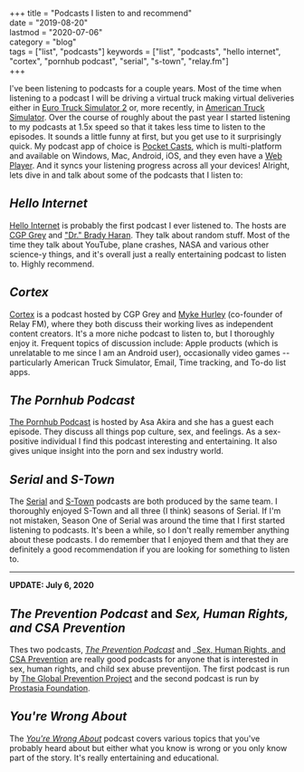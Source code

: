 +++
title = "Podcasts I listen to and recommend"  
date = "2019-08-20"  
lastmod = "2020-07-06"  
category = "blog"  
tags = ["list", "podcasts"]
keywords = ["list", "podcasts", "hello internet", "cortex", "pornhub podcast", "serial", "s-town", "relay.fm"]  
+++

I've been listening to podcasts for a couple years. Most of the time when listening to a podcast I will be driving a virtual truck making virtual deliveries either in [Euro Truck Simulator 2](https://store.steampowered.com/app/227300/Euro_Truck_Simulator_2/) or, more recently, in [American Truck Simulator](https://store.steampowered.com/app/270880/American_Truck_Simulator/). Over the course of roughly about the past year I started listening to my podcasts at 1.5x speed so that it takes less time to listen to the episodes. It sounds a little funny at first, but you get use to it surprisingly quick. My podcast app of choice is [Pocket Casts](https://www.pocketcasts.com/), which is multi-platform and available on Windows, Mac, Android, iOS, and they even have a [Web Player](https://play.pocketcasts.com/). And it syncs your listening progress across all your devices! Alright, lets dive in and talk about some of the podcasts that I listen to:  

## _Hello Internet_  
[Hello Internet](https:/hellointernet.fm) is probably the first podcast I ever listened to. The hosts are [CGP Grey](https://www.cgpgrey.com/) and ["Dr." Brady Haran](http://www.bradyharan.com/). They talk about random stuff. Most of the time they talk about YouTube, plane crashes, NASA and various other science-y things, and it's overall just a really entertaining podcast to listen to. Highly recommend.  

## _Cortex_  
[Cortex](https://relay.fm/cortex) is a podcast hosted by CGP Grey and [Myke Hurley](https://www.relay.fm/people/mykehurley) (co-founder of Relay FM), where they both discuss their working lives as independent content creators. It's a more niche podcast to listen to, but I thoroughly enjoy it. Frequent topics of discussion include: Apple products (which is unrelatable to me since I am an Android user), occasionally video games -- particularly American Truck Simulator, Email, Time tracking, and To-do list apps.  

## _The Pornhub Podcast_  
[The Pornhub Podcast](https://www.stitcher.com/podcast/asa-akira/the-pornhub-podcast-with-asa-akira) is hosted by Asa Akira and she has a guest each episode. They discuss all things pop culture, sex, and feelings. As a sex-positive individual I find this podcast interesting and entertaining. It also gives unique insight into the porn and sex industry world.  

## _Serial_ and _S-Town_  
The [Serial](https://serialpodcast.org/) and [S-Town](https://stownpodcast.org/) podcasts are both produced by the same team. I thoroughly enjoyed S-Town and all three (I think) seasons of Serial. If I'm not mistaken, Season One of Serial was around the time that I first started listening to podcasts. It's been a while, so I don't really remember anything about these podcasts. I do remember that I enjoyed them and that they are definitely a good recommendation if you are looking for something to listen to.  

---

**UPDATE: July 6, 2020**

## _The Prevention Podcast_ and _Sex, Human Rights, and CSA Prevention_
Thes two podcasts, _[The Prevention Podcast](http://thepreventionpodcast.com/)_ and _[Sex, Human Rights, and CSA Prevention](https://prostasia.org/sex-human-rights-csa-prevention-podcast/) are really good podcasts for anyone that is interested in sex, human rights, and child sex abuse preventijon. The first podcast is run by [The Global Prevention Project](http://theglobalpreventionproject.org/) and the second podcast is run by [Prostasia Foundation](https://prostasia.org/).

## _You're Wrong About_
The _[You're Wrong About](https://yourewrongabout.com/)_ podcast covers various topics that you've probably heard about but either what you know is wrong or you only know part of the story. It's really entertaining and educational.